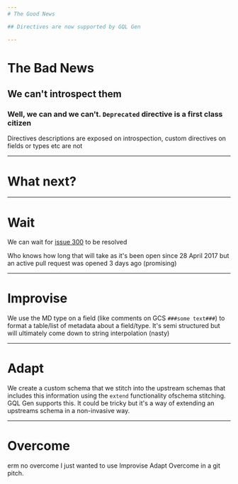 ```yaml
---
# The Good News

## Directives are now supported by GQL Gen 

---
```


# The Bad News

## We can't introspect them

### Well, we can and we can't. `Deprecated` directive is a first class citizen
Directives descriptions are exposed on introspection, custom directives on fields or types etc are not

---
# What next?

---
# Wait

We can wait for [issue 300](https://github.com/graphql/graphql-spec/issues/300) to be resolved

Who knows how long that will take as it's been open since 28 April 2017 but an active pull request was opened 3 days ago (promising)

---

# Improvise

We use the MD type on a field (like comments on GCS `###some text###`) to format a table/list of metadata about a field/type. It's semi structured but will ultimately come down to string interpolation (nasty) 

--- 

# Adapt

We create a custom schema that we stitch into the upstream schemas that includes this information using the `extend` functionality ofschema stitching. GQL Gen supports this. It could be tricky but it's a way of extending an upstreams schema in a non-invasive way. 

---

# Overcome

erm no overcome I just wanted to use Improvise Adapt Overcome in a git pitch.  

